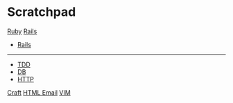 # Scratchpad

[Ruby](index-ruby.md)
[Rails]()

  * [Rails](index-rails.md)
  - - - -
  * [TDD](subitem1.md)
  * [DB](subitem2.md)
  * [HTTP]()


[Craft](index-craft.md)
[HTML Email](index-html-email.md)
[VIM]()
